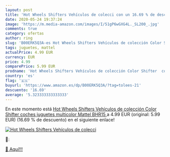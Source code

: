 ```yaml
---
layout: post
title: 'Hot Wheels Shifters Vehículos de colecci con un 16.69 % de descuento'
date: 2020-05-24 19:37:24
image: 'https://m.media-amazon.com/images/I/51gP6wGXG4L._SL200_.jpg'
comments: true
category: ofertas
author: ring
slug: 'B00ERK5Q3A-es Hot Wheels Shifters Vehículos de colección Color Shifter...'
tags: juguetes, mattel
actualPrice: 4.99 EUR
currency: EUR
price: 4.99
comparePrice: 5.99 EUR
prodname: 'Hot Wheels Shifters Vehículos de colección Color Shifter  coches juguetes  multicolor  Mattel BHR15 '
country: 'es'
flag: '🇪🇸'
buyurl: 'https://www.amazon.es/dp/B00ERK5Q3A/?tag=tolees-21'
descuento: '16.69'
average: '5.323333333333333'
---
```


En este momento está [Hot Wheels Shifters Vehículos de colección Color Shifter  coches juguetes  multicolor  Mattel BHR15 ](https://www.amazon.es/dp/B00ERK5Q3A/?tag=tolees-21) a 4.99 EUR (original: 5.99 EUR) (16.69 %  de descuento) en el siguiente enlace!

[![Hot Wheels Shifters Vehículos de colecci](https://m.media-amazon.com/images/I/51gP6wGXG4L._SL200_.jpg)](https://www.amazon.es/dp/B00ERK5Q3A/?tag=tolees-21)

🔎:


[🛒 Aquí!!!](https://www.amazon.es/dp/B00ERK5Q3A/?tag=tolees-21)
